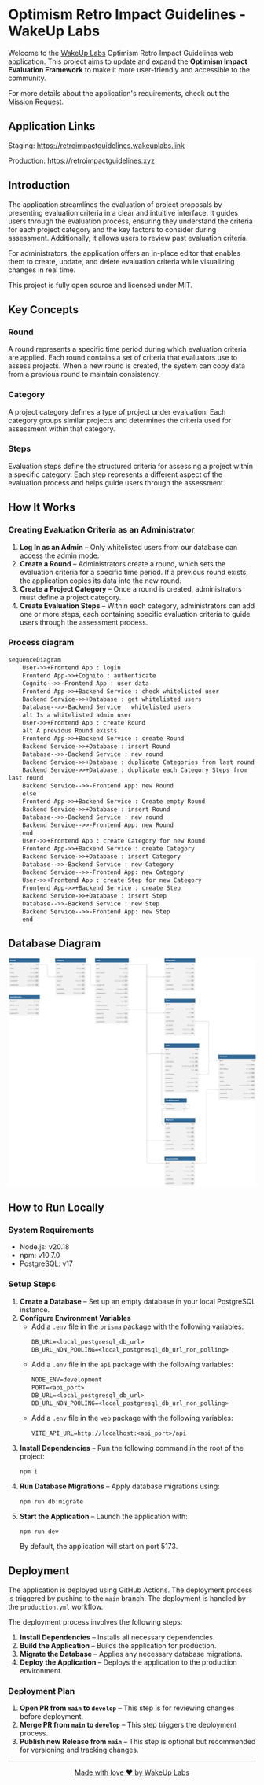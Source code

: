 # Optimism Retro Impact Guidelines - WakeUp Labs

Welcome to the [WakeUp Labs](https://www.wakeuplabs.io/) Optimism Retro Impact Guidelines web application. This project aims to update and expand the **Optimism Impact Evaluation Framework** to make it more user-friendly and accessible to the community.

For more details about the application's requirements, check out the [Mission Request](https://gov.optimism.io/t/ready-to-vote-making-impact-evaluation-accessible/7489).

## Application Links

Staging: https://retroimpactguidelines.wakeuplabs.link

Production: https://retroimpactguidelines.xyz

## Introduction

The application streamlines the evaluation of project proposals by presenting evaluation criteria in a clear and intuitive interface. It guides users through the evaluation process, ensuring they understand the criteria for each project category and the key factors to consider during assessment. Additionally, it allows users to review past evaluation criteria.

For administrators, the application offers an in-place editor that enables them to create, update, and delete evaluation criteria while visualizing changes in real time.

This project is fully open source and licensed under MIT.

## Key Concepts

### Round

A round represents a specific time period during which evaluation criteria are applied. Each round contains a set of criteria that evaluators use to assess projects. When a new round is created, the system can copy data from a previous round to maintain consistency.

### Category

A project category defines a type of project under evaluation. Each category groups similar projects and determines the criteria used for assessment within that category.

### Steps

Evaluation steps define the structured criteria for assessing a project within a specific category. Each step represents a different aspect of the evaluation process and helps guide users through the assessment.

## How It Works

### Creating Evaluation Criteria as an Administrator

1. **Log In as an Admin** – Only whitelisted users from our database can access the admin mode.
2. **Create a Round** – Administrators create a round, which sets the evaluation criteria for a specific time period. If a previous round exists, the application copies its data into the new round.
3. **Create a Project Category** – Once a round is created, administrators must define a project category.
4. **Create Evaluation Steps** – Within each category, administrators can add one or more steps, each containing specific evaluation criteria to guide users through the assessment process.

### Process diagram

```mermaid
sequenceDiagram
    User->>+Frontend App : login
    Frontend App->>+Cognito : authenticate
    Cognito-->>-Frontend App : user data
    Frontend App->>+Backend Service : check whitelisted user
    Backend Service->>+Database : get whitelisted users
    Database-->>-Backend Service : whitelisted users
    alt Is a whitelisted admin user
    User->>+Frontend App : create Round
    alt A previous Round exists
    Frontend App->>+Backend Service : create Round
    Backend Service->>+Database : insert Round
    Database-->>-Backend Service : new round
    Backend Service->>+Database : duplicate Categories from last round
    Backend Service->>+Database : duplicate each Category Steps from last round
    Backend Service-->>-Frontend App: new Round
    else
    Frontend App->>+Backend Service : Create empty Round
    Backend Service->>+Database : insert Round
    Database-->>-Backend Service : new round
    Backend Service-->>-Frontend App: new Round
    end
    User->>+Frontend App : create Category for new Round
    Frontend App->>+Backend Service : create Category
    Backend Service->>+Database : insert Category
    Database-->>-Backend Service : new Category
    Backend Service-->>-Frontend App: new Category
    User->>+Frontend App : create Step for new Category
    Frontend App->>+Backend Service : create Step
    Backend Service->>+Database : insert Step
    Database-->>-Backend Service : new Step
    Backend Service-->>-Frontend App: new Step
    end
```

## Database Diagram

![Database Diagram](./assets/db_diagram.svg)

## How to Run Locally

### System Requirements

- Node.js: v20.18
- npm: v10.7.0
- PostgreSQL: v17

### Setup Steps

1. **Create a Database** – Set up an empty database in your local PostgreSQL instance.
2. **Configure Environment Variables**
   - Add a `.env` file in the `prisma` package with the following variables:
     ```
     DB_URL=<local_postgresql_db_url>
     DB_URL_NON_POOLING=<local_postgresql_db_url_non_polling>
     ```
   - Add a `.env` file in the `api` package with the following variables:
     ```
     NODE_ENV=development
     PORT=<api_port>
     DB_URL=<local_postgresql_db_url>
     DB_URL_NON_POOLING=<local_postgresql_db_url_non_polling>
     ```
   - Add a `.env` file in the `web` package with the following variables:
     ```
     VITE_API_URL=http://localhost:<api_port>/api
     ```
3. **Install Dependencies** – Run the following command in the root of the project:
   ```
   npm i
   ```
4. **Run Database Migrations** – Apply database migrations using:
   ```
   npm run db:migrate
   ```
5. **Start the Application** – Launch the application with:
   ```
   npm run dev
   ```
   By default, the application will start on port 5173.

## Deployment

The application is deployed using GitHub Actions. The deployment process is triggered by pushing to the `main` branch. The deployment is handled by the `production.yml` workflow.

The deployment process involves the following steps:

1. **Install Dependencies** – Installs all necessary dependencies.
2. **Build the Application** – Builds the application for production.
3. **Migrate the Database** – Applies any necessary database migrations.
4. **Deploy the Application** – Deploys the application to the production environment.

### Deployment Plan

1. **Open PR from `main` to `develop`** – This step is for reviewing changes before deployment.
2. **Merge PR from `main` to `develop`** – This step triggers the deployment process.
3. **Publish new Release from `main`** – This step is optional but recommended for versioning and tracking changes.

---

<div align="center">
  <a href='https://www.wakeuplabs.io/' target='_blank' rel='noreferrer'>
    Made with love ❤️ by WakeUp Labs
  </a>
</div>

